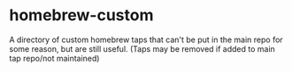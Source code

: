 # homebrew-custom
A directory of custom homebrew taps that can't be put in the main repo for some reason, but are still useful. (Taps may be removed if added to main tap repo/not maintained)
